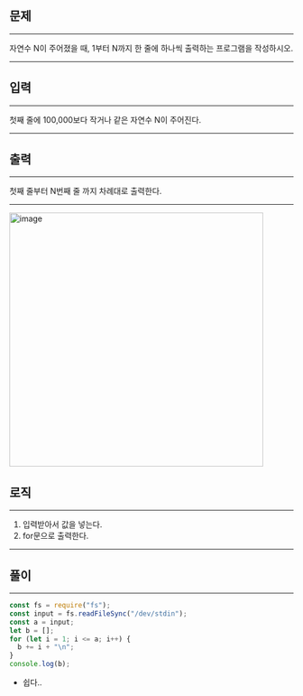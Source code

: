 ## 문제

---

자연수 N이 주어졌을 때, 1부터 N까지 한 줄에 하나씩 출력하는 프로그램을 작성하시오.

---

## 입력

---

첫째 줄에 100,000보다 작거나 같은 자연수 N이 주어진다.

---

## 출력

---

첫째 줄부터 N번째 줄 까지 차례대로 출력한다.

---

<img width="450" alt="image" src="https://user-images.githubusercontent.com/82592845/177158333-dc6b4d9e-d798-4e1e-a4b4-3554ef396cff.png">

## 로직

---

1. 입력받아서 값을 넣는다.
2. for문으로 출력한다.

---

## 풀이

---

```jsx
const fs = require("fs");
const input = fs.readFileSync("/dev/stdin");
const a = input;
let b = [];
for (let i = 1; i <= a; i++) {
  b += i + "\n";
}
console.log(b);
```

- 쉽다..
